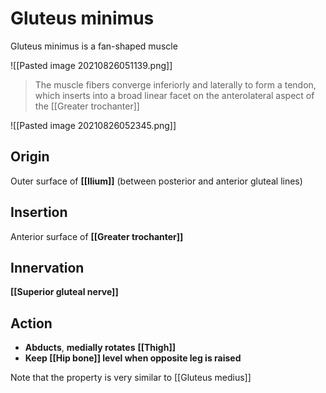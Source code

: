 # Gluteus minimus

Gluteus minimus is a fan-shaped muscle

![[Pasted image 20210826051139.png]]


> The muscle fibers converge inferiorly and laterally to form a tendon, which inserts into a broad linear facet on the anterolateral aspect of the [[Greater trochanter]]

![[Pasted image 20210826052345.png]]

## Origin
Outer surface of **[[Ilium]]** (between posterior and anterior gluteal lines)

## Insertion
Anterior surface of **[[Greater trochanter]]**

## Innervation
**[[Superior gluteal nerve]]**

## Action
- **Abducts**,  **medially rotates** **[[Thigh]]** 
- **Keep [[Hip bone]] level when opposite leg is raised**


Note that the property is very similar to [[Gluteus medius]]